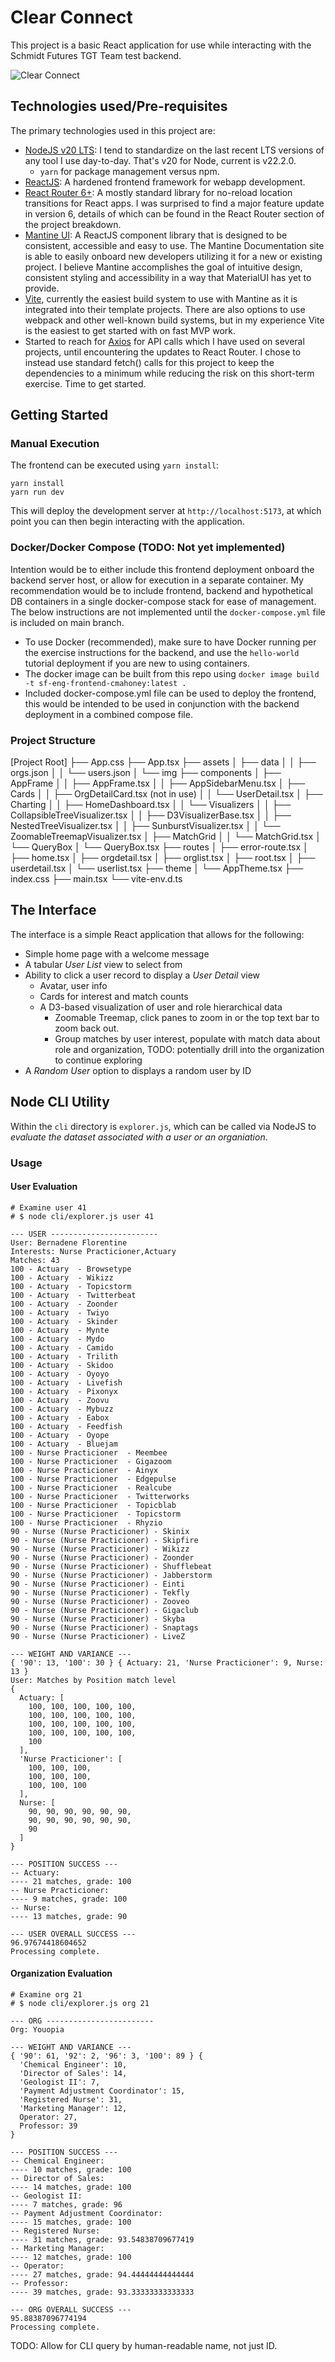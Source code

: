 # Clear Connect
This project is a basic React application for use while interacting with the Schmidt Futures TGT Team test backend.

![Clear Connect](./docs/frontend-clearconnect.png)

## Technologies used/Pre-requisites
The primary technologies used in this project are:
- [NodeJS v20 LTS](https://nodejs.org/en/download/package-manager/current): I tend to standardize on the last recent LTS versions of any tool I use day-to-day. That's v20 for Node, current is v22.2.0.
  - `yarn` for package management versus npm.
- [ReactJS](https://react.dev): A hardened frontend framework for webapp development.
- [React Router 6+](https://reactrouter.com/en/main): A mostly standard library for no-reload location transitions for React apps. I was surprised to find a major feature update in version 6, details of which can be found in the React Router section of the project breakdown.
- [Mantine UI](https://mantine.dev): A ReactJS component library that is designed to be consistent, accessible and easy to use. The Mantine Documentation site is able to easily onboard new developers utilizing it for a new or existing project. I believe Mantine accomplishes the goal of intuitive design, consistent styling and accessibility in a way that MaterialUI has yet to provide.
- [Vite](https://vitejs.dev), currently the easiest build system to use with Mantine as it is integrated into their template projects. There are also options to use webpack and other well-known build systems, but in my experience Vite is the easiest to get started with on fast MVP work.
- Started to reach for [Axios](https://github.com/axios/axios) for API calls which I have used on several projects, until encountering the updates to React Router. I chose to instead use standard fetch() calls for this project to keep the dependencies to a minimum while reducing the risk on this short-term exercise. Time to get started.

## Getting Started

### Manual Execution
The frontend can be executed using `yarn install`:

```
yarn install
yarn run dev
```

This will deploy the development server at `http://localhost:5173`, at which point you can then begin interacting with the application.

### Docker/Docker Compose (TODO: Not yet implemented)
Intention would be to either include this frontend deployment onboard the backend server host, or allow for execution in a separate container. My recommendation would be to include frontend, backend and hypothetical DB containers in a single docker-compose stack for ease of management. The below instructions are not implemented until the `docker-compose.yml` file is included on main branch.

- To use Docker (recommended), make sure to have Docker running per the exercise instructions for the backend, and use the `hello-world` tutorial deployment if you are new to using containers. 
- The docker image can be built from this repo using `docker image build -t sf-eng-frontend-cmahoney:latest .`
- Included docker-compose.yml file can be used to deploy the frontend, this would be intended to be used in conjunction with the backend deployment in a combined compose file.

### Project Structure
[Project Root]
├── App.css
├── App.tsx
├── assets
│   ├── data
│   │   ├── orgs.json
│   │   └── users.json
│   └── img
├── components
│   ├── AppFrame
│   │   ├── AppFrame.tsx
│   │   ├── AppSidebarMenu.tsx
│   ├── Cards
│   │   ├── OrgDetailCard.tsx (not in use)
│   │   └── UserDetail.tsx
│   ├── Charting
│   │   ├── HomeDashboard.tsx
│   │   └── Visualizers
│   │       ├── CollapsibleTreeVisualizer.tsx
│   │       ├── D3VisualizerBase.tsx
│   │       ├── NestedTreeVisualizer.tsx
│   │       ├── SunburstVisualizer.tsx
│   │       └── ZoomableTreemapVisualizer.tsx
│   ├── MatchGrid
│   │   └── MatchGrid.tsx
│   └── QueryBox
│       └── QueryBox.tsx
├── routes
│   ├── error-route.tsx
│   ├── home.tsx
│   ├── orgdetail.tsx
│   ├── orglist.tsx
│   ├── root.tsx
│   ├── userdetail.tsx
│   └── userlist.tsx
├── theme
│   └── AppTheme.tsx
├── index.css
├── main.tsx
└── vite-env.d.ts

## The Interface
The interface is a simple React application that allows for the following:

- Simple home page with a welcome message
- A tabular *User List* view to select from
- Ability to click a user record to display a *User Detail* view
  - Avatar, user info
  - Cards for interest and match counts
  - A D3-based visualization of user and role hierarchical data
    - Zoomable Treemap, click panes to zoom in or the top text bar to zoom back out.
    - Group matches by user interest, populate with match data about role and organization, TODO: potentially drill into the organization to continue exploring
- A *Random User* option to displays a random user by ID

## Node CLI Utility
Within the `cli` directory is `explorer.js`, which can be called via NodeJS to *evaluate the dataset associated with a user or an organiation*.

### Usage

#### User Evaluation
```
# Examine user 41
# $ node cli/explorer.js user 41

--- USER ------------------------
User: Bernadene Florentine
Interests: Nurse Practicioner,Actuary
Matches: 43
100 - Actuary  - Browsetype
100 - Actuary  - Wikizz
100 - Actuary  - Topicstorm
100 - Actuary  - Twitterbeat
100 - Actuary  - Zoonder
100 - Actuary  - Twiyo
100 - Actuary  - Skinder
100 - Actuary  - Mynte
100 - Actuary  - Mydo
100 - Actuary  - Camido
100 - Actuary  - Trilith
100 - Actuary  - Skidoo
100 - Actuary  - Oyoyo
100 - Actuary  - Livefish
100 - Actuary  - Pixonyx
100 - Actuary  - Zoovu
100 - Actuary  - Mybuzz
100 - Actuary  - Eabox
100 - Actuary  - Feedfish
100 - Actuary  - Oyope
100 - Actuary  - Bluejam
100 - Nurse Practicioner  - Meembee
100 - Nurse Practicioner  - Gigazoom
100 - Nurse Practicioner  - Ainyx
100 - Nurse Practicioner  - Edgepulse
100 - Nurse Practicioner  - Realcube
100 - Nurse Practicioner  - Twitterworks
100 - Nurse Practicioner  - Topicblab
100 - Nurse Practicioner  - Topicstorm
100 - Nurse Practicioner  - Rhyzio
90 - Nurse (Nurse Practicioner) - Skinix
90 - Nurse (Nurse Practicioner) - Skipfire
90 - Nurse (Nurse Practicioner) - Wikizz
90 - Nurse (Nurse Practicioner) - Zoonder
90 - Nurse (Nurse Practicioner) - Shufflebeat
90 - Nurse (Nurse Practicioner) - Jabberstorm
90 - Nurse (Nurse Practicioner) - Einti
90 - Nurse (Nurse Practicioner) - Tekfly
90 - Nurse (Nurse Practicioner) - Zooveo
90 - Nurse (Nurse Practicioner) - Gigaclub
90 - Nurse (Nurse Practicioner) - Skyba
90 - Nurse (Nurse Practicioner) - Snaptags
90 - Nurse (Nurse Practicioner) - LiveZ

--- WEIGHT AND VARIANCE ---
{ '90': 13, '100': 30 } { Actuary: 21, 'Nurse Practicioner': 9, Nurse: 13 }
User: Matches by Position match level
{
  Actuary: [
    100, 100, 100, 100, 100,
    100, 100, 100, 100, 100,
    100, 100, 100, 100, 100,
    100, 100, 100, 100, 100,
    100
  ],
  'Nurse Practicioner': [
    100, 100, 100,
    100, 100, 100,
    100, 100, 100
  ],
  Nurse: [
    90, 90, 90, 90, 90, 90,
    90, 90, 90, 90, 90, 90,
    90
  ]
}

--- POSITION SUCCESS ---
-- Actuary:
---- 21 matches, grade: 100
-- Nurse Practicioner:
---- 9 matches, grade: 100
-- Nurse:
---- 13 matches, grade: 90

--- USER OVERALL SUCCESS ---
96.97674418604652
Processing complete.
```

#### Organization Evaluation
```
# Examine org 21
# $ node cli/explorer.js org 21

--- ORG ------------------------
Org: Youopia

--- WEIGHT AND VARIANCE ---
{ '90': 61, '92': 2, '96': 3, '100': 89 } {
  'Chemical Engineer': 10,
  'Director of Sales': 14,
  'Geologist II': 7,
  'Payment Adjustment Coordinator': 15,
  'Registered Nurse': 31,
  'Marketing Manager': 12,
  Operator: 27,
  Professor: 39
}

--- POSITION SUCCESS ---
-- Chemical Engineer:
---- 10 matches, grade: 100
-- Director of Sales:
---- 14 matches, grade: 100
-- Geologist II:
---- 7 matches, grade: 96
-- Payment Adjustment Coordinator:
---- 15 matches, grade: 100
-- Registered Nurse:
---- 31 matches, grade: 93.54838709677419
-- Marketing Manager:
---- 12 matches, grade: 100
-- Operator:
---- 27 matches, grade: 94.44444444444444
-- Professor:
---- 39 matches, grade: 93.33333333333333

--- ORG OVERALL SUCCESS ---
95.88387096774194
Processing complete.
```

TODO: Allow for CLI query by human-readable name, not just ID.